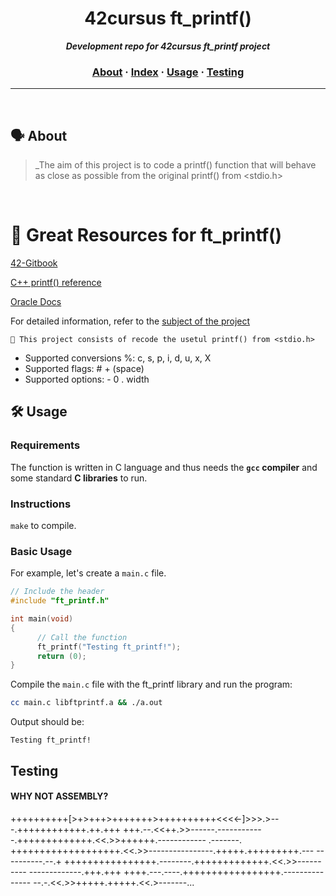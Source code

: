 <h1 align="center">
	42cursus ft_printf()
</h1>

<p align="center">
	<b><i>Development repo for 42cursus ft_printf project</i></b><br>
</p>


<h3 align="center">
	<a href="#%EF%B8%8F-about">About</a>
	<span> · </span>
	<a href="#-index">Index</a>
	<span> · </span>
	<a href="#%EF%B8%8F-usage">Usage</a>
	<span> · </span>
	<a href="#-testing">Testing</a>
</h3>

---
<br>

## 🗣️ About

> _The aim of this project is to code a printf() function that will behave as close as possible from the original printf() from &lt;stdio.h&gt;

<br>

# 🧐 Great Resources for ft_printf()

[42-Gitbook](https://42-cursus.gitbook.io/guide)

[C++ printf() reference](https://cplusplus.com/reference/cstdio/printf/#google_vignette) 

[Oracle Docs](https://docs.oracle.com/cd/E19253-01/817-6223/chp-fmt-1.2/index.html)

For detailed information, refer to the [subject of the project](https://github.com/MarkosComK/42-Printf/files/15138450/en.subject.pdf)


	🚀 This project consists of recode the usetul printf() from <stdio.h> 


- Supported conversions %: c, s, p, i, d, u, x, X
- Supported flags: # + (space)
- Supported options: - 0 . width

## 🛠️ Usage

### Requirements

The function is written in C language and thus needs the **`gcc` compiler** and some standard **C libraries** to run.

### Instructions


``make`` to compile.

### Basic Usage
For example, let's create a ``main.c`` file.

```c
// Include the header
#include "ft_printf.h"

int main(void)
{
      // Call the function
      ft_printf("Testing ft_printf!");
      return (0);
}
```

Compile the ``main.c`` file with the ft_printf library and run the program:
```bash
cc main.c libftprintf.a && ./a.out
```
Output should be:
```
Testing ft_printf!
```

## Testing

#### WHY NOT ASSEMBLY?

++++++++++[>+>+++>+++++++>++++++++++<<<<-]>>>.>---.++++++++++++.++.+++
+++.--.<<++.>>------.------------.+++++++++++++.<<.>>++++++.------------
.-------. +++++++++++++++++++.<<.>>----------------.+++++.+++++++++.---
----------.--.+ ++++++++++++++++.--------.+++++++++++++.<<.>>----------
-------------.+++.+++ ++++.---.----.+++++++++++++++++.---------------
--.-.<<.>>+++++.+++++.<<.>-------...